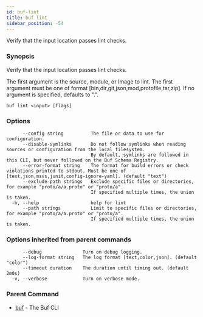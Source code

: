 ```yaml
---
id: buf-lint
title: buf lint
sidebar_position: -54
---
```

Verify that the input location passes lint checks.

### Synopsis

Verify that the input location passes lint checks.

The first argument is the source, module, or Image to lint.
The first argument must be one of format [bin,dir,git,json,mod,protofile,tar,zip].
If no argument is specified, defaults to &#34;.&#34;.

```
buf lint <input> [flags]
```

### Options

```
      --config string          The file or data to use for configuration.
      --disable-symlinks       Do not follow symlinks when reading sources or configuration from the local filesystem.
                               By default, symlinks are followed in this CLI, but never followed on the Buf Schema Registry.
      --error-format string    The format for build errors or check violations printed to stdout. Must be one of [text,json,msvs,junit,config-ignore-yaml]. (default "text")
      --exclude-path strings   Exclude specific files or directories, for example "proto/a/a.proto" or "proto/a".
                               If specified multiple times, the union is taken.
  -h, --help                   help for lint
      --path strings           Limit to specific files or directories, for example "proto/a/a.proto" or "proto/a".
                               If specified multiple times, the union is taken.
```

### Options inherited from parent commands

```
      --debug               Turn on debug logging.
      --log-format string   The log format [text,color,json]. (default "color")
      --timeout duration    The duration until timing out. (default 2m0s)
  -v, --verbose             Turn on verbose mode.
```

### Parent Command

* [buf](buf.md)	 - The Buf CLI
